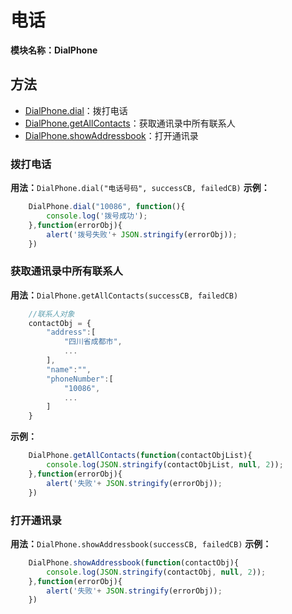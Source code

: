 # 电话
**模块名称：DialPhone**

## 方法
* [DialPhone.dial](#拨打电话)：拨打电话
* [DialPhone.getAllContacts](#获取通讯录中所有联系人)：获取通讯录中所有联系人
* [DialPhone.showAddressbook](#打开通讯录)：打开通讯录

### 拨打电话
**用法：**`DialPhone.dial("电话号码", successCB, failedCB)`
**示例：**

```js
    DialPhone.dial("10086", function(){
    	console.log('拨号成功');
    },function(errorObj){
    	alert('拨号失败'+ JSON.stringify(errorObj));
    })
```

### 获取通讯录中所有联系人
**用法：**`DialPhone.getAllContacts(successCB, failedCB)`

```js
    //联系人对象
    contactObj = {
        "address":[
            "四川省成都市",
            ...
        ],
        "name":"",
        "phoneNumber":[
            "10086",
            ...
        ]
    }
```

**示例：**

```js
    DialPhone.getAllContacts(function(contactObjList){
    	console.log(JSON.stringify(contactObjList, null, 2));
    },function(errorObj){
    	alert('失败'+ JSON.stringify(errorObj));
    })
```

### 打开通讯录
**用法：**`DialPhone.showAddressbook(successCB, failedCB)`
**示例：**

```js
    DialPhone.showAddressbook(function(contactObj){
    	console.log(JSON.stringify(contactObj, null, 2));
    },function(errorObj){
    	alert('失败'+ JSON.stringify(errorObj));
    })
```

